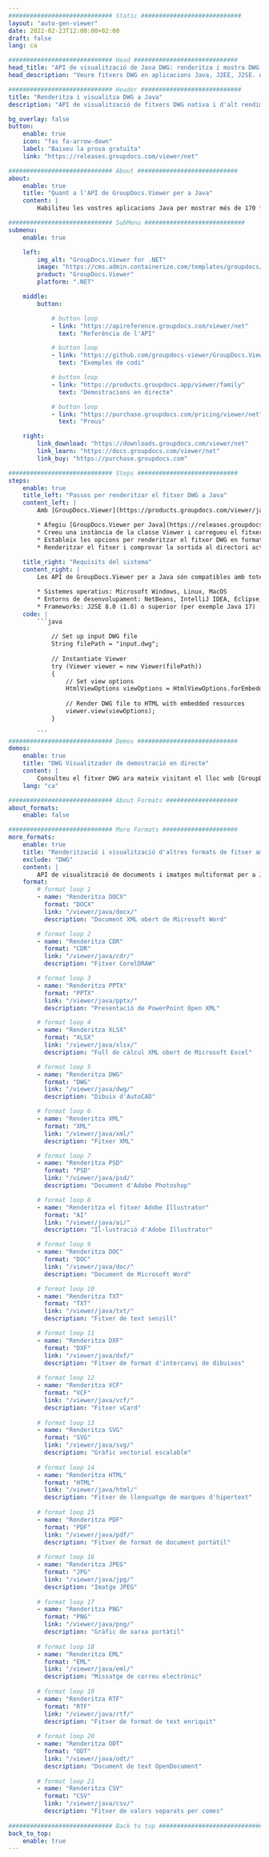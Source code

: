 ```yaml
---
############################# Static ############################
layout: "auto-gen-viewer"
date: 2022-02-23T12:00:00+02:00
draft: false
lang: ca

############################# Head #############################
head_title: "API de visualització de Java DWG: renderitza i mostra DWG a les aplicacions de Java"
head_description: "Veure fitxers DWG en aplicacions Java, J2EE, J2SE. Admet la visualització de més de 170 formats de documents i fitxers d'imatge en mode HTML, PDF o imatge amb funcions avançades per gestionar les opcions de visualització de documents."

############################# Header ############################
title: "Renderitza i visualitza DWG a Java" 
description: "API de visualització de fitxers DWG nativa i d'alt rendiment per a aplicacions basades en Java, J2EE i J2SE, que admet una àmplia gamma de funcions addicionals per personalitzar l'aparença del format del document de sortida." 

bg_overlay: false
button:
    enable: true
    icon: "fas fa-arrow-down"
    label: "Baixeu la prova gratuïta"
    link: "https://releases.groupdocs.com/viewer/net"

############################# About ############################
about:
    enable: true
    title: "Quant a l'API de GroupDocs.Viewer per a Java" 
    content: |
        Habiliteu les vostres aplicacions Java per mostrar més de 170 formats de fitxer en modes HTML, PDF o imatge mitjançant GroupDocs.Viewer per a les API Java sense cap programari addicional instal·lat; com ara Microsoft Office, Apache Open Office, Adobe Acrobat Reader, etc. Els desenvolupadors poden veure fàcilment totes les imatges i tipus de documents populars, com ara Microsoft Office, OpenDocument, HTML, PDF, Archive, Diagrams, Photoshop, AutoCAD i formats de llenguatge de programació dins de les aplicacions Java amb renderització ràpida i de màxima qualitat.

############################# SubMenu ############################
submenu:
    enable: true

    left:
        img_alt: "GroupDocs.Viewer for .NET"
        image: "https://cms.admin.containerize.com/templates/groupdocs/images/product-logos/90x90-noborder/groupdocs-viewer-net.png"
        product: "GroupDocs.Viewer"
        platform: ".NET"

    middle:
        button:

            # button loop
            - link: "https://apireference.groupdocs.com/viewer/net"
              text: "Referència de l'API"

            # button loop
            - link: "https://github.com/groupdocs-viewer/GroupDocs.Viewer-for-.NET"
              text: "Exemples de codi"

            # button loop
            - link: "https://products.groupdocs.app/viewer/family"
              text: "Demostracions en directe"

            # button loop
            - link: "https://purchase.groupdocs.com/pricing/viewer/net"
              text: "Preus"

    right:
        link_download: "https://downloads.groupdocs.com/viewer/net"
        link_learn: "https://docs.groupdocs.com/viewer/net"
        link_buy: "https://purchase.groupdocs.com"

############################# Steps ############################
steps:
    enable: true
    title_left: "Passos per renderitzar el fitxer DWG a Java" 
    content_left: |
        Amb [GroupDocs.Viewer](https://products.groupdocs.com/viewer/java/) podeu renderitzar DWG a HTML, JPEG, PNG o PDF en uns quants passos.

        * Afegiu [GroupDocs.Viewer per Java](https://releases.groupdocs.com/viewer/java/) com a dependència al vostre projecte. 
        * Creeu una instància de la classe Viewer i carregueu el fitxer DWG amb el camí complet. 
        * Estableix les opcions per renderitzar el fitxer DWG en format HTML, PNG, JPEG o PDF. 
        * Renderitzar el fitxer i comprovar la sortida al directori actual. 
        
    title_right: "Requisits del sistema" 
    content_right: |
        Les API de GroupDocs.Viewer per a Java són compatibles amb totes les plataformes i sistemes operatius principals. Abans d'executar el codi següent, assegureu-vos que teniu els següents requisits previs instal·lats al vostre sistema.

        * Sistemes operatius: Microsoft Windows, Linux, MacOS 
        * Entorns de desenvolupament: NetBeans, IntelliJ IDEA, Eclipse, etc. 
        * Frameworks: J2SE 8.0 (1.8) o superior (per exemple Java 17) 
    code: |
        ```java
                        
            // Set up input DWG file
            String filePath = "input.dwg";
        
            // Instantiate Viewer
            try (Viewer viewer = new Viewer(filePath))
            {
            	// Set view options 
            	HtmlViewOptions viewOptions = HtmlViewOptions.forEmbeddedResources();
                    
            	// Render DWG file to HTML with embedded resources
            	viewer.view(viewOptions);
            }
             
        ```
############################# Demos ############################
demos:
    enable: true
    title: "DWG Visualitzador de demostració en directe"
    content: |
        Consulteu el fitxer DWG ara mateix visitant el lloc web [GroupDocs.Viewer Online Apps](https://products.groupdocs.app/viewer/dwg).
    lang: "ca"

############################# About Formats ####################
about_formats:
    enable: false

############################# More Formats #####################
more_formats:
    enable: true
    title: "Renderització i visualització d'altres formats de fitxer amb Java"
    exclude: "DWG"
    content: |
        API de visualització de documents i imatges multiformat per a Java. Vegeu alguns dels formats de fitxer populars a continuació sense cap visor extern.
    format: 
        # format loop 1
        - name: "Renderitza DOCX"
          format: "DOCX"
          link: "/viewer/java/docx/"
          description: "Document XML obert de Microsoft Word" 

        # format loop 2
        - name: "Renderitza CDR" 
          format: "CDR"
          link: "/viewer/java/cdr/"
          description: "Fitxer CorelDRAW" 

        # format loop 3
        - name: "Renderitza PPTX"
          format: "PPTX"
          link: "/viewer/java/pptx/"
          description: "Presentació de PowerPoint Open XML" 

        # format loop 4
        - name: "Renderitza XLSX"
          format: "XLSX"
          link: "/viewer/java/xlsx/"
          description: "Full de càlcul XML obert de Microsoft Excel" 

        # format loop 5
        - name: "Renderitza DWG"
          format: "DWG"
          link: "/viewer/java/dwg/"
          description: "Dibuix d'AutoCAD"

        # format loop 6
        - name: "Renderitza XML"
          format: "XML"
          link: "/viewer/java/xml/"
          description: "Fitxer XML"

        # format loop 7
        - name: "Renderitza PSD"
          format: "PSD"
          link: "/viewer/java/psd/"
          description: "Document d'Adobe Photoshop"

        # format loop 8
        - name: "Renderitza el fitxer Adobe Illustrator"
          format: "AI"
          link: "/viewer/java/ai/"
          description: "Il·lustració d'Adobe Illustrator"

        # format loop 9
        - name: "Renderitza DOC"
          format: "DOC"
          link: "/viewer/java/doc/"
          description: "Document de Microsoft Word" 

        # format loop 10
        - name: "Renderitza TXT" 
          format: "TXT"
          link: "/viewer/java/txt/"
          description: "Fitxer de text senzill" 

        # format loop 11
        - name: "Renderitza DXF" 
          format: "DXF"
          link: "/viewer/java/dxf/"
          description: "Fitxer de format d'intercanvi de dibuixos"  
          
        # format loop 12
        - name: "Renderitza VCF"
          format: "VCF"
          link: "/viewer/java/vcf/"
          description: "Fitxer vCard"  
              
        # format loop 13
        - name: "Renderitza SVG"
          format: "SVG"
          link: "/viewer/java/svg/"
          description: "Gràfic vectorial escalable" 
          
        # format loop 14
        - name: "Renderitza HTML"
          format: "HTML"
          link: "/viewer/java/html/"
          description: "Fitxer de llenguatge de marques d'hipertext" 
          
        # format loop 15
        - name: "Renderitza PDF"
          format: "PDF"
          link: "/viewer/java/pdf/"
          description: "Fitxer de format de document portàtil"
          
        # format loop 16
        - name: "Renderitza JPEG"
          format: "JPG"
          link: "/viewer/java/jpg/"
          description: "Imatge JPEG"
          
        # format loop 17
        - name: "Renderitza PNG"
          format: "PNG"
          link: "/viewer/java/png/"
          description: "Gràfic de xarxa portàtil" 
          
        # format loop 18
        - name: "Renderitza EML"
          format: "EML"
          link: "/viewer/java/eml/"
          description: "Missatge de correu electrònic" 
          
        # format loop 19
        - name: "Renderitza RTF"
          format: "RTF"
          link: "/viewer/java/rtf/"
          description: "Fitxer de format de text enriquit" 
          
        # format loop 20
        - name: "Renderitza ODT"
          format: "ODT"
          link: "/viewer/java/odt/"
          description: "Document de text OpenDocument" 
          
        # format loop 21
        - name: "Renderitza CSV"
          format: "CSV"
          link: "/viewer/java/csv/"
          description: "Fitxer de valors separats per comes" 
          
############################# Back to top ###############################
back_to_top:
    enable: true
---
```

